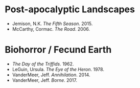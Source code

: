 # Post-apocalyptic Landscapes

- Jemison, N.K. _The Fifth Season_. 2015.
- McCarthy, Cormac. _The Road_. 2006.

# Biohorror / Fecund Earth

- _The Day of the Triffids_. 1962.
- LeGuin, Ursula. _The Eye of the Heron_. 1978.
- VanderMeer, Jeff. _Annihilation_. 2014.
- VanderMeer, Jeff. _Borne_. 2017.
